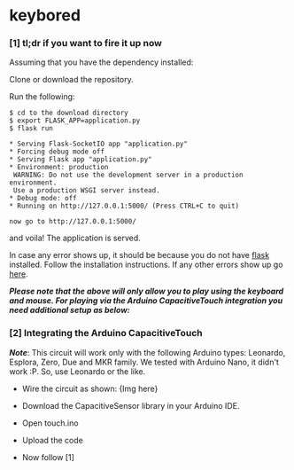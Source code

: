 # keybored

### [1] tl;dr if you want to fire it up now
Assuming that you have the dependency installed:

Clone or download the repository.

Run the following:
```
$ cd to the download directory
$ export FLASK_APP=application.py
$ flask run

* Serving Flask-SocketIO app "application.py"
* Forcing debug mode off
* Serving Flask app "application.py"
* Environment: production
 WARNING: Do not use the development server in a production environment.
 Use a production WSGI server instead.
* Debug mode: off
* Running on http://127.0.0.1:5000/ (Press CTRL+C to quit)

now go to http://127.0.0.1:5000/
```

and voila! The application is served.

In case any error shows up, it should be because you do not have [flask](http://flask.pocoo.org/docs/1.0/installation/) installed. Follow the installation instructions. If any other errors show up go [here](https://www.google.com/).

***Please note that the above will only allow you to play using the keyboard and mouse. For playing via the Arduino CapacitiveTouch integration you need additional setup as below:***

### [2] Integrating the Arduino CapacitiveTouch
***Note***: This circuit will work only with the following Arduino types: Leonardo, Esplora, Zero, Due and MKR family. We tested with Arduino Nano, it didn't work :P. So, use Leonardo or the like.

* Wire the circuit as shown:
{Img here}

* Download the CapacitiveSensor library in your Arduino IDE.
* Open touch.ino
* Upload the code
* Now follow [1]
